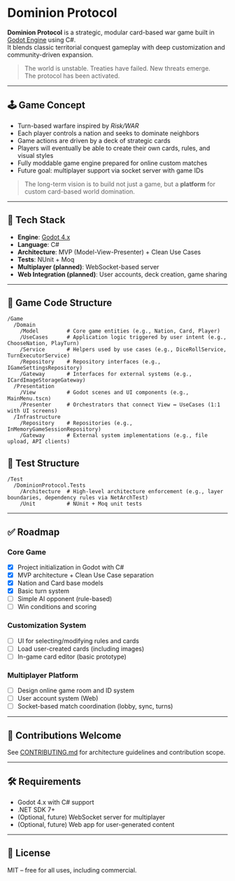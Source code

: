 # Dominion Protocol

**Dominion Protocol** is a strategic, modular card-based war game built in [Godot Engine](https://godotengine.org/) using C#.  
It blends classic territorial conquest gameplay with deep customization and community-driven expansion.

> The world is unstable. Treaties have failed. New threats emerge.  
> The protocol has been activated.

---

## 🕹 Game Concept

- Turn-based warfare inspired by *Risk/WAR*
- Each player controls a nation and seeks to dominate neighbors
- Game actions are driven by a deck of strategic cards
- Players will eventually be able to create their own cards, rules, and visual styles
- Fully moddable game engine prepared for online custom matches
- Future goal: multiplayer support via socket server with game IDs

> The long-term vision is to build not just a game, but a **platform** for custom card-based world domination.

---

## 🎯 Tech Stack

- **Engine**: [Godot 4.x](https://godotengine.org/)
- **Language**: C#
- **Architecture**: MVP (Model-View-Presenter) + Clean Use Cases
- **Tests**: NUnit + Moq
- **Multiplayer (planned)**: WebSocket-based server
- **Web Integration (planned)**: User accounts, deck creation, game sharing

---

## 🧱 Game Code Structure

```
/Game
  /Domain
	/Model         # Core game entities (e.g., Nation, Card, Player)
	/UseCases      # Application logic triggered by user intent (e.g., ChooseNation, PlayTurn)
	/Service       # Helpers used by use cases (e.g., DiceRollService, TurnExecutorService)
	/Repository    # Repository interfaces (e.g., IGameSettingsRepository)
	/Gateway       # Interfaces for external systems (e.g., ICardImageStorageGateway)
  /Presentation
	/View          # Godot scenes and UI components (e.g., MainMenu.tscn)
	/Presenter     # Orchestrators that connect View ↔ UseCases (1:1 with UI screens)
  /Infrastructure
	/Repository    # Repositories (e.g., InMemoryGameSessionRepository)
	/Gateway       # External system implementations (e.g., file upload, API clients)
```

## 🧪 Test Structure

```
/Test
  /DominionProtocol.Tests
    /Architecture  # High-level architecture enforcement (e.g., layer boundaries, dependency rules via NetArchTest)
    /Unit          # NUnit + Moq unit tests
```

---

## ✅ Roadmap

### Core Game
- [x] Project initialization in Godot with C#
- [x] MVP architecture + Clean Use Case separation
- [x] Nation and Card base models
- [x] Basic turn system
- [ ] Simple AI opponent (rule-based)
- [ ] Win conditions and scoring

### Customization System
- [ ] UI for selecting/modifying rules and cards
- [ ] Load user-created cards (including images)
- [ ] In-game card editor (basic prototype)

### Multiplayer Platform
- [ ] Design online game room and ID system
- [ ] User account system (Web)
- [ ] Socket-based match coordination (lobby, sync, turns)

---

## 🤝 Contributions Welcome

See [CONTRIBUTING.md](CONTRIBUTING.md) for architecture guidelines and contribution scope.

---

## 🛠 Requirements

- Godot 4.x with C# support
- .NET SDK 7+
- (Optional, future) WebSocket server for multiplayer
- (Optional, future) Web app for user-generated content

---

## 📄 License

MIT – free for all uses, including commercial.
